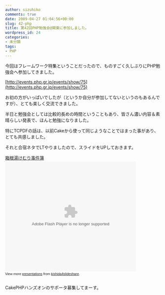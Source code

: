 ```yaml
---
author: sizuhiko
comments: true
date: 2009-04-27 01:04:56+00:00
slug: 42-php
title: 第42回PHP勉強会@関東に参加しました。
wordpress_id: 24
categories:
- 未分類
tags:
- PHP
---
```


<!-- more -->今回はフレームワーク特集ということだったので、ものすごく久しぶりにPHP勉強会へ参加してきました。  

  

[http://events.php.gr.jp/events/show/75](http://events.php.gr.jp/events/show/75)  

  

お初の方がいっぱいでしたが（というか自分が参加してないというのもあるんですが）、とても楽しく交流できました。  

半日と勉強会としては比較的長めの時間ということもあり、皆さん濃い内容＆素晴らしい発表で、ほんと勉強になりました。  

特にTCPDFの話は、以前Cakeから使って同じようなことではまった事があり、とても共感しました。  

  

それと合宿ネタでLTやりましたので、スライドをUPしておきます。  

  



<div style="width:425px;text-align:left" id="__ss_1345186">
<a style="font:14px Helvetica,Arial,Sans-serif;display:block;margin:12px 0 3px 0;text-decoration:underline;" href="http://www.slideshare.net/kishida4slideshare/ss-1345186?type=powerpoint" title="箱根湯けむり事件簿" rel="nofollow">箱根湯けむり事件簿</a><object style="margin:0px" width="425" height="355"><param name="movie" value="http://static.slidesharecdn.com/swf/ssplayer2.swf?doc=phpstudy20090426-090426200618-phpapp01&amp;stripped_title=ss-1345186">
<param name="allowFullScreen" value="true">
<param name="allowScriptAccess" value="never">
<embed src="http://static.slidesharecdn.com/swf/ssplayer2.swf?doc=phpstudy20090426-090426200618-phpapp01&amp;stripped_title=ss-1345186" type="application/x-shockwave-flash" allowfullscreen="true" width="425" height="355" allowscriptaccess="never"></object><div style="font-size:11px;font-family:tahoma,arial;height:26px;padding-top:2px;">View more <a style="text-decoration:underline;" href="http://www.slideshare.net/" rel="nofollow">presentations</a> from <a style="text-decoration:underline;" href="http://www.slideshare.net/kishida4slideshare" rel="nofollow">kishida4slideshare</a>.</div>
</div>

  

CakePHPハンズオンのサポータ募集してまーす。
